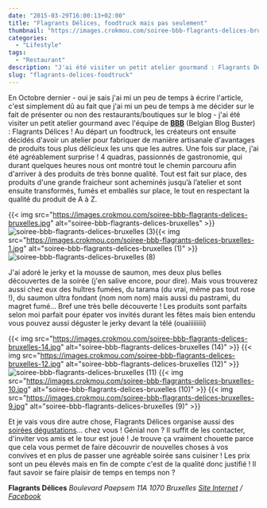 ```yaml
---
date: "2015-03-29T16:00:13+02:00"
title: "Flagrants Délices, foodtruck mais pas seulement"
thumbnail: "https://images.crokmou.com/soiree-bbb-flagrants-delices-bruxelles-17.jpg"
categories:
  - "Lifestyle"
tags:
  - "Restaurant"
description: "J'ai été visiter un petit atelier gourmand : Flagrants Délices ! Au départ un foodtruck, maintenant un atelier de produits fumés artisanaux..."
slug: "flagrants-delices-foodtruck"
---
```


En Octobre dernier - oui je sais j'ai mi un peu de temps à écrire l'article, c'est simplement dû au fait que j'ai mi un peu de temps à me décider sur le fait de présenter ou non des restaurants/boutiques sur le blog - j'ai été visiter un petit atelier gourmand avec l'équipe de **[BBB](http://www.belgiumblogbuster.be/)** (Belgian Blog Buster) : Flagrants Délices ! Au départ un foodtruck, les créateurs ont ensuite décidés d'avoir un atelier pour fabriquer de manière artisanale d'avantages de produits tous plus délicieux les uns que les autres. Une fois sur place, j'ai été agréablement surprise ! 4 quadras, passionnés de gastronomie, qui durant quelques heures nous ont montré tout le chemin parcouru afin d'arriver à des produits de très bonne qualité. Tout est fait sur place, des produits d'une grande fraicheur sont acheminés jusqu’à l’atelier et sont ensuite transformés, fumés et emballés sur place, le tout en respectant la qualité du produit de A à Z.

{{< img src="https://images.crokmou.com/soiree-bbb-flagrants-delices-bruxelles.jpg" alt="soiree-bbb-flagrants-delices-bruxelles" >}}![soiree-bbb-flagrants-delices-bruxelles (3)](https://images.crokmou.com/soiree-bbb-flagrants-delices-bruxelles-3.jpg){{< img src="https://images.crokmou.com/soiree-bbb-flagrants-delices-bruxelles-1.jpg" alt="soiree-bbb-flagrants-delices-bruxelles (1)" >}}![soiree-bbb-flagrants-delices-bruxelles (8)](https://images.crokmou.com/soiree-bbb-flagrants-delices-bruxelles-8.jpg)

J'ai adoré le jerky et la mousse de saumon, mes deux plus belles découvertes de la soirée (j'en salive encore, pour dire). Mais vous trouverez aussi chez eux des huîtres fumées, du tarama (du vrai, même pas tout rose !), du saumon ultra fondant (nom nom nom) mais aussi du pastrami, du magret fumé... Bref une très belle découverte ! Les produits sont parfaits selon moi parfait pour épater vos invités durant les fêtes mais bien entendu vous pouvez aussi déguster le jerky devant la télé (ouaiiiiiiiii)

{{< img src="https://images.crokmou.com/soiree-bbb-flagrants-delices-bruxelles-14.jpg" alt="soiree-bbb-flagrants-delices-bruxelles (14)" >}} {{< img src="https://images.crokmou.com/soiree-bbb-flagrants-delices-bruxelles-12.jpg" alt="soiree-bbb-flagrants-delices-bruxelles (12)" >}}![soiree-bbb-flagrants-delices-bruxelles (11)](https://images.crokmou.com/soiree-bbb-flagrants-delices-bruxelles-11.jpg) {{< img src="https://images.crokmou.com/soiree-bbb-flagrants-delices-bruxelles-10.jpg" alt="soiree-bbb-flagrants-delices-bruxelles (10)" >}} {{< img src="https://images.crokmou.com/soiree-bbb-flagrants-delices-bruxelles-9.jpg" alt="soiree-bbb-flagrants-delices-bruxelles (9)" >}}

Et je vais vous dire autre chose, Flagrants Délices organise aussi des [soirées dégustations](https://www.flagrantsdelices.be/fr/degustations)... chez vous ! Génial non ? Il suffit de les contacter, d'inviter vos amis et le tour est joué ! Je trouve ça vraiment chouette parce que cela vous permet de faire découvrir de nouvelles choses à vos convives et en plus de passer une agréable soirée sans cuisiner ! Les prix sont un peu élevés mais en fin de compte c'est de la qualité donc justifié ! Il faut savoir se faire plaisir de temps en temps non ?

**Flagrants Délices** _Boulevard Paepsem 11A_ _1070 Bruxelles_ _[Site Internet](https://www.flagrantsdelices.be) / [Facebook](https://www.facebook.com/CommeIlFood)_